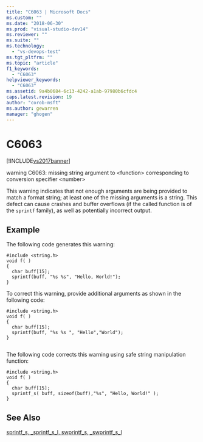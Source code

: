 ```yaml
---
title: "C6063 | Microsoft Docs"
ms.custom: ""
ms.date: "2018-06-30"
ms.prod: "visual-studio-dev14"
ms.reviewer: ""
ms.suite: ""
ms.technology: 
  - "vs-devops-test"
ms.tgt_pltfrm: ""
ms.topic: "article"
f1_keywords: 
  - "C6063"
helpviewer_keywords: 
  - "C6063"
ms.assetid: 9a4b0684-6c13-4242-a1ab-97980b6cfdc4
caps.latest.revision: 19
author: "corob-msft"
ms.author: gewarren
manager: "ghogen"
---
```

# C6063
[!INCLUDE[vs2017banner](../includes/vs2017banner.md)]

warning C6063: missing string argument to \<function> corresponding to conversion specifier \<number>  
  
 This warning indicates that not enough arguments are being provided to match a format string; at least one of the missing arguments is a string. This defect can cause crashes and buffer overflows (if the called function is of the `sprintf` family), as well as potentially incorrect output.  
  
## Example  
 The following code generates this warning:  
  
```  
#include <string.h>  
void f( )  
{  
  char buff[15];  
  sprintf(buff, "%s %s", "Hello, World!");  
}  
```  
  
 To correct this warning, provide additional arguments as shown in the following code:  
  
```  
#include <string.h>  
void f( )  
{  
  char buff[15];  
  sprintf(buff, "%s %s ", "Hello","World");  
}  
  
```  
  
 The following code corrects this warning using safe string manipulation function:  
  
```  
#include <string.h>  
void f( )  
{  
  char buff[15];  
  sprintf_s( buff, sizeof(buff),"%s", "Hello, World!" );  
}  
```  
  
## See Also  
 [sprintf_s, _sprintf_s_l, swprintf_s, _swprintf_s_l](http://msdn.microsoft.com/library/424f0a29-22ef-40e8-b565-969f5f57782f)



